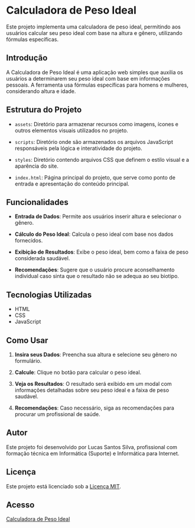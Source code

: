 # Calculadora de Peso Ideal

Este projeto implementa uma calculadora de peso ideal, permitindo aos usuários calcular seu peso ideal com base na altura e gênero, utilizando fórmulas específicas.

## Introdução

A Calculadora de Peso Ideal é uma aplicação web simples que auxilia os usuários a determinarem seu peso ideal com base em informações pessoais. A ferramenta usa fórmulas específicas para homens e mulheres, considerando altura e idade.

## Estrutura do Projeto

- `assets`: Diretório para armazenar recursos como imagens, ícones e outros elementos visuais utilizados no projeto.

- `scripts`: Diretório onde são armazenados os arquivos JavaScript responsáveis pela lógica e interatividade do projeto.

- `styles`: Diretório contendo arquivos CSS que definem o estilo visual e a aparência do site.

- `index.html`: Página principal do projeto, que serve como ponto de entrada e apresentação do conteúdo principal.


## Funcionalidades

- **Entrada de Dados**: Permite aos usuários inserir altura e selecionar o gênero.

- **Cálculo do Peso Ideal**: Calcula o peso ideal com base nos dados fornecidos.

- **Exibição de Resultados**: Exibe o peso ideal, bem como a faixa de peso considerada saudável.

- **Recomendações**: Sugere que o usuário procure aconselhamento individual caso sinta que o resultado não se adequa ao seu biotipo.


## Tecnologias Utilizadas

* HTML
* CSS
* JavaScript

## Como Usar

1. **Insira seus Dados**: Preencha sua altura e selecione seu gênero no formulário.

2. **Calcule**: Clique no botão para calcular o peso ideal.

3. **Veja os Resultados**: O resultado será exibido em um modal com informações detalhadas sobre seu peso ideal e a faixa de peso saudável.

4. **Recomendações**: Caso necessário, siga as recomendações para procurar um profissional de saúde.


## Autor

Este projeto foi desenvolvido por Lucas Santos Silva, profissional com formação técnica em Informática (Suporte) e Informática para Internet.

## Licença

Este projeto está licenciado sob a [Licença MIT](./LICENSE).

## Acesso

[Calculadora de Peso Ideal](https://by-scottlucas.github.io/js-calculadora-peso/)